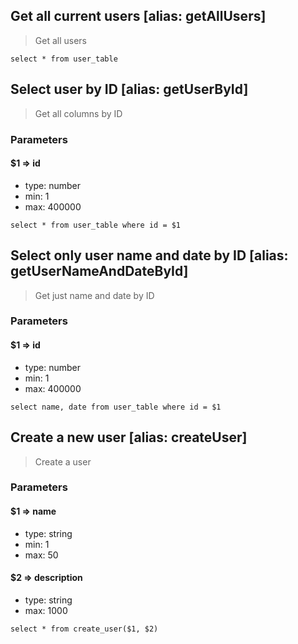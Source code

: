## Get all current users [alias: getAllUsers]

> Get all users

```
select * from user_table
```

## Select user by ID [alias: getUserById]

> Get all columns by ID

### Parameters

#### $1 => id

- type: number
- min: 1
- max: 400000

```
select * from user_table where id = $1
```

## Select only user name and date by ID [alias: getUserNameAndDateById]

> Get just name and date by ID

### Parameters

#### $1 => id

- type: number
- min: 1
- max: 400000

```
select name, date from user_table where id = $1
```

## Create a new user [alias: createUser]

> Create a user

### Parameters

#### $1 => name

- type: string
- min: 1
- max: 50

#### $2 => description

- type: string
- max: 1000

```
select * from create_user($1, $2)
```
